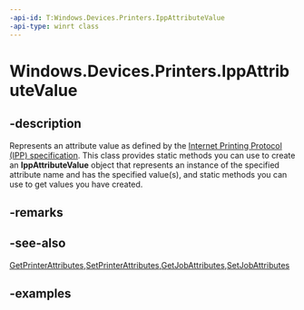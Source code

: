```yaml
---
-api-id: T:Windows.Devices.Printers.IppAttributeValue
-api-type: winrt class
---
```


# Windows.Devices.Printers.IppAttributeValue

<!--
public sealed class IppAttributeValue
-->


## -description

Represents an attribute value as defined by the [Internet Printing Protocol (IPP) specification](https://tools.ietf.org/html/rfc8011). This class provides static methods you can use to create an **IppAttributeValue** object that represents an instance of the specified attribute name and has the specified value(s), and static methods you can use to get values you have created.

## -remarks

## -see-also

[GetPrinterAttributes](ippprintdevice_getprinterattributes_507207458.md),[SetPrinterAttributes](ippprintdevice_setprinterattributes_265185914.md),[GetJobAttributes](../windows.graphics.printing.workflow/printworkflowprinterjob_getjobattributes_1026150713.md),[SetJobAttributes](../windows.graphics.printing.workflow/printworkflowprinterjob_setjobattributes_769553459.md)

## -examples


